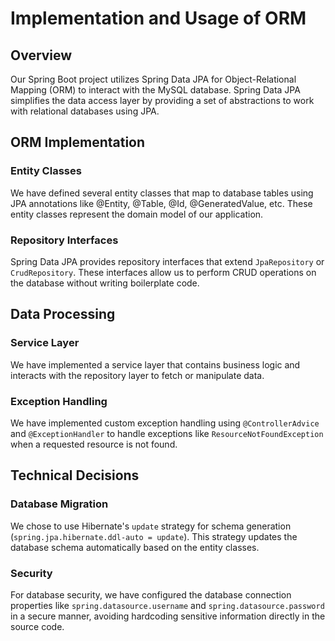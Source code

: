 # Implementation and Usage of ORM

## Overview

Our Spring Boot project utilizes Spring Data JPA for Object-Relational Mapping (ORM) to interact with the MySQL database.
Spring Data JPA simplifies the data access layer by providing a set of abstractions to work with relational databases using JPA.

## ORM Implementation

### Entity Classes

We have defined several entity classes that map to database tables using JPA annotations like @Entity, @Table, @Id, @GeneratedValue, etc.
These entity classes represent the domain model of our application.

### Repository Interfaces

Spring Data JPA provides repository interfaces that extend `JpaRepository` or `CrudRepository`. 
These interfaces allow us to perform CRUD operations on the database without writing boilerplate code.

## Data Processing

### Service Layer

We have implemented a service layer that contains business logic and interacts with the repository layer to fetch or manipulate data.

### Exception Handling

We have implemented custom exception handling using `@ControllerAdvice` and `@ExceptionHandler` to handle exceptions like `ResourceNotFoundException` when a requested resource is not found.

## Technical Decisions

### Database Migration

We chose to use Hibernate's `update` strategy for schema generation (`spring.jpa.hibernate.ddl-auto = update`).
This strategy updates the database schema automatically based on the entity classes.

### Security

For database security, we have configured the database connection properties like `spring.datasource.username` and `spring.datasource.password` in a secure manner, avoiding hardcoding sensitive information directly in the source code.
